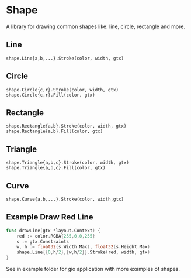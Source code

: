 # Shape

A library for drawing common shapes like: line, circle, rectangle and more.

## Line
```
shape.Line{a,b,...}.Stroke(color, width, gtx)
```

## Circle
```
shape.Circle{c,r}.Stroke(color, width, gtx)
shape.Circle{c,r}.Fill(color, gtx)
```

## Rectangle
```
shape.Rectangle{a,b}.Stroke(color, width, gtx)
shape.Rectangle{a,b}.Fill(color, gtx)
```

## Triangle
```
shape.Triangle{a,b,c}.Stroke(color, width, gtx)
shape.Triangle{a,b,c}.Fill(color, gtx)
```

## Curve
```
shape.Curve{a,b,...}.Stroke(color, width,gtx)
```

## Example Draw Red Line 
```go
func drawLine(gtx *layout.Context) {
    red := color.RGBA{255,0,0,255}
    s := gtx.Constraints
    w, h := float32(s.Width.Max), float32(s.Height.Max)
    shape.Line{{0,h/2},{w,h/2}}.Stroke(red, width, gtx)
}
```

See in example folder for gio application with more examples of shapes.